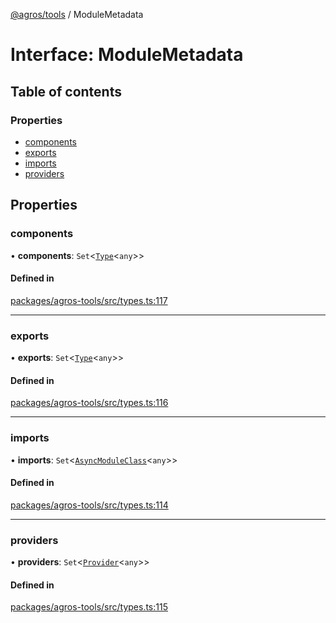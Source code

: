 [@agros/tools](../index.md) / ModuleMetadata

# Interface: ModuleMetadata

## Table of contents

### Properties

- [components](ModuleMetadata.md#components)
- [exports](ModuleMetadata.md#exports)
- [imports](ModuleMetadata.md#imports)
- [providers](ModuleMetadata.md#providers)

## Properties

### <a id="components" name="components"></a> components

• **components**: `Set`<[`Type`](../index.md#type)<`any`\>\>

#### Defined in

[packages/agros-tools/src/types.ts:117](https://github.com/agrosjs/agros/blob/f5a170d/packages/agros-tools/src/types.ts#L117)

___

### <a id="exports" name="exports"></a> exports

• **exports**: `Set`<[`Type`](../index.md#type)<`any`\>\>

#### Defined in

[packages/agros-tools/src/types.ts:116](https://github.com/agrosjs/agros/blob/f5a170d/packages/agros-tools/src/types.ts#L116)

___

### <a id="imports" name="imports"></a> imports

• **imports**: `Set`<[`AsyncModuleClass`](../index.md#asyncmoduleclass)<`any`\>\>

#### Defined in

[packages/agros-tools/src/types.ts:114](https://github.com/agrosjs/agros/blob/f5a170d/packages/agros-tools/src/types.ts#L114)

___

### <a id="providers" name="providers"></a> providers

• **providers**: `Set`<[`Provider`](../index.md#provider)<`any`\>\>

#### Defined in

[packages/agros-tools/src/types.ts:115](https://github.com/agrosjs/agros/blob/f5a170d/packages/agros-tools/src/types.ts#L115)
